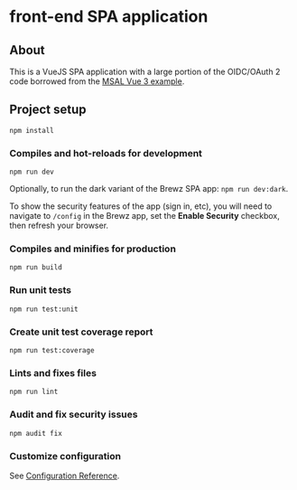 # front-end SPA application

## About

This is a VueJS SPA application with a large portion of the OIDC/OAuth 2 code borrowed from the [MSAL Vue 3 example](https://github.com/AzureAD/microsoft-authentication-library-for-js/tree/dev/samples/msal-browser-samples/vue3-sample-app/).

## Project setup

```shell
npm install
```

### Compiles and hot-reloads for development

```shell
npm run dev
```

Optionally, to run the dark variant of the Brewz SPA app: `npm run dev:dark`.

To show the security features of the app (sign in, etc), you will need to navigate to `/config` in the Brewz app, set the **Enable Security** checkbox, then refresh your browser.

### Compiles and minifies for production

```shell
npm run build
```

### Run unit tests

```shell
npm run test:unit
```

### Create unit test coverage report

```shell
npm run test:coverage
```

### Lints and fixes files

```shell
npm run lint
```

### Audit and fix security issues

```shell
npm audit fix
```

### Customize configuration

See [Configuration Reference](https://cli.vuejs.org/config/).
